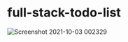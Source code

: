 # full-stack-todo-list

![Screenshot 2021-10-03 002329](https://user-images.githubusercontent.com/64531116/139327509-8c039389-0cc8-4c9f-a341-e01ed1e8a2ba.jpg)
